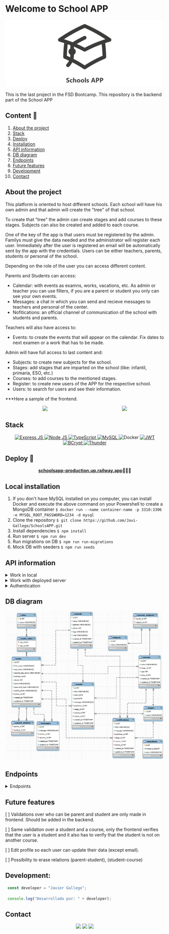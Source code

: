 # Welcome to School APP

<center><img src="./public/favicon.png"/></center>

This is the last project in the FSD Bootcamp. This repository is the backend part of the School APP


  ## Content 📝
  <ol>
    <li><a href="#about-the-project">About the project</a></li>
    <li><a href="#stack">Stack</a></li>
    <li><a href="#deploy-🚀">Deploy</a></li>
    <li><a href="#local-installation">Installation</a></li>
    <li><a href="#api-information">API information</a></li>
    <li><a href="#db-diagram">DB diagram</a></li>
    <li><a href="#endpoints">Endpoints</a></li>
    <li><a href="#future-features">Future features</a></li>
    <li><a href="#development">Development</a></li>
    <li><a href="#contact">Contact</a></li>
  </ol>


## About the project

This platform is oriented to host different schools. Each school will have his own admin and that admin will create the "tree" of that school.

To create that "tree" the admin can create stages and add courses to these stages. Subjects can also be created and added to each course.

One of the key of the app is that users must be registered by the admin. Familys must give the data needed and the administrator will register each user. Immediately after the user is registered an email will be automatically sent by the app with the credentials. Users can be either teachers, parents, students or personal of the school.

Depending on the role of the user you can access different content.

Parents and Students can access:
- Calendar: with events as examns, works, vacations, etc. As admin or teacher you can use filters, if you are a parent or student you only can see your own events.
- Messages: a chat in which you can send and recieve messages to teachers and personal of the center.
- Nofitications: an official channel of communication of the school with students and parents.

Teachers will also have access to:
- Events: to create the events that will appear on the calendar. Fix dates to next examen or a work that has to be made.

Admin will have full access to last content and:
- Subjects: to create new subjects for the school.
- Stages: add stages that are imparted on the school (like: infantil, primaria, ESO, etc.)
- Courses: to add courses to the mentioned stages.
- Register: to create new users of the APP for the respective school.
- Users: to search for users and see their information.

***Here a sample of the frontend.

<div style="display: flex; justify-content: space-around;">
<center><img src="./public/sample1.gif"/></center>
<center><img src="./public/sample2.gif"/></center>
</div>


## Stack

<div align="center">
<a href="https://www.expressjs.com/">
    <img src= "https://img.shields.io/badge/express.js-%23c04d59.svg?style=for-the-badge&logo=express&logoColor=white" alt="Express JS"/>
</a>
<a href="https://nodejs.org/es/">
    <img src= "https://img.shields.io/badge/node.js-026E00?style=for-the-badge&logo=node.js&logoColor=white" alt="Node JS"/>
</a>
<a href="">
    <img src= "https://img.shields.io/badge/TypeScript-007ACC?style=for-the-badge&logo=typescript&logoColor=white" alt="TypeScript"/>
</a>
<a href="">
<a href="">
    <img src="https://img.shields.io/badge/MySQL-005C84?style=for-the-badge&logo=mysql&logoColor=white" alt="MySQL" />
</a>
<img src="https://img.shields.io/badge/Docker-2496ED?style=for-the-badge&logo=docker&logoColor=white" alt="Docker" />
</a>
<a href="">
    <img src="https://img.shields.io/badge/JWT-000000?style=for-the-badge&logo=jsonwebtokens&logoColor=white" alt="JWT" />
</a>
<a href="">
    <img src="https://img.shields.io/badge/bcrypt-3178C6?style=for-the-badge&" alt="BCrypt" />
</a>
<a href="">
    <img src="https://img.shields.io/badge/thunder-cc6636?style=for-the-badge" alt="Thunder" />
</a>
 </div>

## Deploy 🚀
<div align="center">
    <a href="https://schoolsapp-production.up.railway.app"><strong>schoolsapp-production.up.railway.app</strong></a>🚀🚀🚀
</div>


## Local installation

1. If you don't have MySQL installed on you computer, you can install Docker and execute the above command on your Powershell to create a MongoDB container
` $ docker run --name container-name -p 3310:3306 -e MYSQL_ROOT_PASSWORD=1234 -d mysql `
2. Clone the repository
` $ git clone https://github.com/Javi-Gallego/SchoolsAPP.git `
3. Install dependencies
` $ npm install `
4. Run server
` $ npm run dev `
5. Run migrations on DB
` $ npm run run-migrations `
6. Mock DB with seeders
` $ npm run seeds `

## API information
<details>
<summary>Work in local</summary>
The repository has a .env_local_sample. You have to change its name to .env to work properly

In the HTTP directory there is a file named schoolapp_local.json, you can open it with 'Thunder Client' to have all the endpoints of the API. For the endpoints examples below I will use the deployed url. In the social_network_local.json you have the url with your localhost.

If you will use the API in local, you need a connection to a DB and put the credentials in the .env as needed. These credentials will be in the .env_local_sample and will work with the docker container exposed in point 1 of the local installation.
</details>

<details>
<summary>Work with deployed server</summary>
In the HTTP directory theres a file named schoolapp_deployed.json, you can open it with 'Thunder Client' to have all the endpoints of the API.
</details>

<details>
<summary>Authentication</summary>

Only registered users can access the application and only an admin can register users. Once registerd, the app will automatically send an email with the credentials to enter. So the login page is the only one you can access without credentials.
When an endpoint needs authentication you must put the token given to you when you login in the Bearer Token field in "Auth". In the login endpoint I will put the admin email and password.

<center><img src="./public/authenticationtoken.png"/></center>

 For a fast comprehension we will use icons to show what is needed to see the endpoints:
 :angel: You must be logged as admin
 :man: You must be logged as a teacher or personal
 :earth_africa: This endpoint is global and can be viewed by every user registered 


</details>

## DB diagram
<center><img src="./public/DB.jpg"/></center>

## Endpoints

<details>
<summary>Endpoints</summary>

- LOGIN

        POST https://schoolsapp-production.up.railway.app/api/auth/login 
    body:
    ``` js
        {
            "email": "admin@gmail.com",
            "password": "Aa123456"
        }
    ```
    This will be needed to obtain a token with admin credentials
    body:
    ``` js
        {
            "email": "yola@gmail.com",
            "password": "Aa123456"
        }
    ```
    This will be needed to obtain a token with teacher credentials
    body:
    ``` js
        {
            "email": "vicente@gmail.com",
            "password": "Aa123456"
        }
    ```
    This will be needed to obtain a token with parent credentials



- REGISTER :angel:

        POST https://schoolsapp-production.up.railway.app/api/auth/register
    body:
    ``` js
        {
            {
                "firstName": "Javier",
                "lastName": "Gallego",
                "secondLastName": "Garrido",
                "birthdate": "1984-29-01",
                "email": "galgar@gmail.com",
                "password": "Aa123456",
                "address": "Calle Rio Jarama n34",
                "schoolId": 1,
                "roleId": 3
            }
        }
    ```


- USERS

    - GET USERS :angel:

            GET https://schoolsapp-production.up.railway.app/api/users/?schoolId=1&roleName=4&firstName=Ja
 

        You can put some query params that will work as filters, they are optional to put and the value does not need to be exactly the same as in the database ie: if you search "Ja" as name it will retrieve every user thas has the string "Ja" in its user name. You can put as much filters as you want except for the roleName(it accepts an array of roles separated by a "," but it should be the roleName written exactly as in the DB)


- SUBJECTS

    - GET SUBJECTS :angel:

            GET https://schoolsapp-production.up.railway.app/api/subjects/1
  

        You need to put the SchoolId as param and it will retrieve all subjects of that school.

    - CREATE SUBJECT :angel:

            POST https://schoolsapp-production.up.railway.app/api/subjects
            body:
        ``` js
            {
                "name": "Química",
                "schoolId": 1
            
            }
        ```

    - DELETE SUBJECT :angel: 

            DELETE  https://schoolsapp-production.up.railway.app/api/subjects/7

        You need to pass the subjectId as param.


- STAGES

    - GET STAGES :angel:

            GET https://schoolsapp-production.up.railway.app/api/stages/1
  

        You need to put the SchoolId as param and it will retrieve all stages of that school.

    - CREATE STAGE :angel:

            POST https://schoolsapp-production.up.railway.app/api/stages
            body:
        ``` js
            {
                "name": "Química",
                "schoolId": 1       
            }
        ```

    - UPDATE STAGE :angel:

            PUT https://schoolsapp-production.up.railway.app/api/stages/8
            body:
        ``` js
            {
                "name": "Bioquímica",
            }
        ```

    You need to pass the new name of the stage in the body, and the stageId as a parameter in the url.


    - DELETE STAGE :angel: 

            DELETE  https://schoolsapp-production.up.railway.app/api/stages/7

        You need to pass the stageId as param. 
        **Only stages without a course assigned can be deleted.

- COURSES

    - GET COURSES :angel:

            GET https://schoolsapp-production.up.railway.app/api/courses
  

        This will automatically retrieve all the courses of the school.

    - CREATE COURSE :angel:

            POST https://schoolsapp-production.up.railway.app/api/courses
            body:
        ``` js
            {
                "name": "3º ESO",
                "stageId": 3,
                "year": 3,
                "tutorId": 13       
            }
        ```

    - UPDATE COURSE :angel:

            PUT https://schoolsapp-production.up.railway.app/api/courses/8
            body:
        ``` js
            {
                "tutorId": 11,
            }
        ```

    Only the tutor can be changed once the course is created. Course id is required as param.


    - DELETE COURSE :angel: 

            DELETE  https://schoolsapp-production.up.railway.app/api/courses/9

        You need to pass the courseId as param. 

- EVENTS

    - GET EVENTS :man:

            GET https://schoolsapp-production.up.railway.app/api/events?schoolId=1&stageId=3&courseId=2
  

        You need to put the SchoolId as param and it will retrieve all subjects of that school. You can also filter if you want to retrieve only events related to a stage or a course putting the id as a parameter.

        It will retrieve automatically all the events of the present year since January 1th

    - CREATE EVENT :man:

            POST https://schoolsapp-production.up.railway.app/api/events
            body:
        ``` js
            {
                "title": "Examen", 
                "start": "2024-05-21", 
                "end": "2024-05-21", 
                "description": "Examen de Física tema 11", 
                "schoolId": 1, 
                "stageId": 3, 
                "courseId": 2, 
                "publisherId": 11, 
                "backgroundColor": "red" 
            }
        ```

- MESSAGES

    - GET MESSAGES :earth_africa:

            GET https://schoolsapp-production.up.railway.app/api/messages
  

        It will automatically retrieve all messages that the userId of the token has.

    - CREATE MESSAGE :earth_africa:

            POST https://schoolsapp-production.up.railway.app/api/messages
            body:
        ``` js
            {
                "newMessage": "Esto es una prueba que no va a funcionar",
                "authorId": 2,
                "receiverId": 4
            }
        ```

        IF authorId doesnt match userId of the token, the message will not be created.


    - UPDATE MESSAGE :earth_africa:

            POST https://schoolsapp-production.up.railway.app/api/messages
            body:
        ``` js
            {
                "userId1": 2,
                "userId2": 4
            }
        ```
    This will automatically update the messages and put them as already seen. userId1 es the one who updates messages in which userId2 is the author and userId1 the receiver.

- NOTIFICATIONS

    - GET NOTIFICATIONS :earth_africa:

            GET https://schoolsapp-production.up.railway.app/api/notification/?schoolId=1
  

        It is mandatory to select a schoolId as param. It could be added stageId and courseId as filters in the params.

    - CREATE NOTIFICATION :man:

            POST https://schoolsapp-production.up.railway.app/api/notification
            body:
        ``` js
            {
                "title": "Nueva propuesta de Menú comedor", 
                "message": "Después de estudiar nuevas propuestas de varias empresas, nos hemos decido a contar con los servicios de Delicious Foods que vendrá a preparar los menús todos los días a nuestro comedor. Se enviará más información al correo de cada padre.", 
                "schoolId": 1, 
                "publisherId": 2
            }
        ```

        This fields are mandatories, the minimun required to crete a notification. It can have stageId and courseId. If the notification is for the entire school to be received only schoolId must be put on the body. If you need to target a part of the courses or stages, it can be put on the body. 

        Notifications are received by every user but only admin, teacher or personal can create new ones.

- PARENT_STUDENT - To fill the intermediate table that relates parent with its child. 
 
    - CREATE PARENT_STUDENT :angel:

            POST https://schoolsapp-production.up.railway.app/api/parentstudent
            body:
        ``` js
            {
                "studentId": 1, 
                "parentId": 2
            }
        ```
    

- COURSE_SUBJECT - To fill the intermediate table that relates subjects with the courses where are imparted

    - GET SUBJECTS OF A COURSE :angel:

            GET https://schoolsapp-production.up.railway.app/api/coursesubjects/1
  

        This will automatically retrieve all the subjects of the course whose Id has been put as param.

    - ADD SUBJECT TO A COURSE :angel:

            POST https://schoolsapp-production.up.railway.app/api/coursesubjects
            body:
        ``` js
            {
                "subjectId": 5,
                "courseId": 5      
            }
        ```

    - DELETE COURSE :angel:

            DELETE https://schoolsapp-production.up.railway.app/api/coursesubjects
            body:
        ``` js
            {
                "subjectId": 3,
                "courseId": 5
            }
        ```

- COURSE_USER - To fill the intermediate table that relates subjects with the courses where are imparted

    - GET STUDENTS OF A COURSE :angel:

            GET https://schoolsapp-production.up.railway.app/api/courseusers/1
  

        This will automatically retrieve all the student that are in a course. courseId has to be passed as param

    - GET COURSE OF A STUDENT :angel:

            GET https://schoolsapp-production.up.railway.app/api/courseusers/infostudent/5
  

        This time studentId is passed as param and it will retrieve the course the student is studying.

    - ADD STUDENT TO A COURSE :angel:

            POST https://schoolsapp-production.up.railway.app/api/courseusers
            body:
        ``` js
            {
                "userId": 5,
                "courseId": 5      
            }
        ```



</details>

## Future features

[ ] Validations over who can be parent and student are only made in frontend. Should be added in the backend.

[ ] Same validation over a student and a course, only the frontend verifies that the user is a student and it also has to verify that the student is not on another course.

[ ] Edit profile so each user can update their data (except email).

[ ] Possibility to erase relations (parent-student), (student-course)

## Development:

``` js
 const developer = "Javier Gallego";

 console.log("Desarrollado por: " + developer);
```  

## Contact
<div align="center">
<a href = "mailto:galgar@gmail.com"><img src="https://img.shields.io/badge/Gmail-C6362C?style=for-the-badge&logo=gmail&logoColor=white" target="_blank"></a>
<a href="https://www.linkedin.com/in/javier-gallego-dev"><img src="https://img.shields.io/badge/-LinkedIn-%230077B5?style=for-the-badge&logo=linkedin&logoColor=white"></a>
<a href="https://github.com/Javi-Gallego"><img src="https://img.shields.io/badge/github-24292F?style=for-the-badge&logo=github&logoColor=white" target="_blank"></a>
</div>
